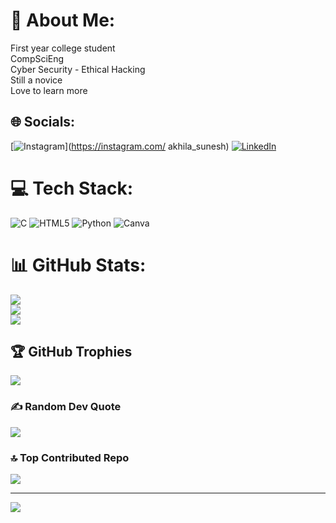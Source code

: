 # 💫 About Me:
First year college student<br>CompSciEng<br>Cyber Security - Ethical Hacking<br>Still a novice<br>Love to learn more


## 🌐 Socials:
[![Instagram](https://img.shields.io/badge/Instagram-%23E4405F.svg?logo=Instagram&logoColor=white)](https://instagram.com/ akhila_sunesh) [![LinkedIn](https://img.shields.io/badge/LinkedIn-%230077B5.svg?logo=linkedin&logoColor=white)](https://linkedin.com/in/www.linkedin.com/in/akhila-sunesh) 

# 💻 Tech Stack:
![C](https://img.shields.io/badge/c-%2300599C.svg?style=for-the-badge&logo=c&logoColor=white) ![HTML5](https://img.shields.io/badge/html5-%23E34F26.svg?style=for-the-badge&logo=html5&logoColor=white) ![Python](https://img.shields.io/badge/python-3670A0?style=for-the-badge&logo=python&logoColor=ffdd54) ![Canva](https://img.shields.io/badge/Canva-%2300C4CC.svg?style=for-the-badge&logo=Canva&logoColor=white)
# 📊 GitHub Stats:
![](https://github-readme-stats.vercel.app/api?username=AkhilaSunesh&theme=dark&hide_border=false&include_all_commits=true&count_private=true)<br/>
![](https://github-readme-streak-stats.herokuapp.com/?user=AkhilaSunesh&theme=dark&hide_border=false)<br/>
![](https://github-readme-stats.vercel.app/api/top-langs/?username=AkhilaSunesh&theme=dark&hide_border=false&include_all_commits=true&count_private=true&layout=compact)

## 🏆 GitHub Trophies
![](https://github-profile-trophy.vercel.app/?username=AkhilaSunesh&theme=radical&no-frame=false&no-bg=true&margin-w=4)

### ✍️ Random Dev Quote
![](https://quotes-github-readme.vercel.app/api?type=horizontal&theme=merko)

### 🔝 Top Contributed Repo
![](https://github-contributor-stats.vercel.app/api?username=AkhilaSunesh&limit=5&theme=dark&combine_all_yearly_contributions=true)

---
[![](https://visitcount.itsvg.in/api?id=AkhilaSunesh&icon=8&color=8)](https://visitcount.itsvg.in)

<!-- Proudly created with GPRM ( https://gprm.itsvg.in ) -->
